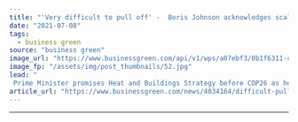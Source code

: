 ```yaml
---
title: "'Very difficult to pull off' -  Boris Johnson acknowledges scale of building decarbonisation challenge"
date: "2021-07-08"
tags: 
  - business green
source: "business green"
image_url: "https://www.businessgreen.com/api/v1/wps/a07ebf3/0b1f6311-c07b-421d-b4f3-50153d86e900/3/boris-liaison-committee-185x114.jpg"
image_fp: "/assets/img/post_thumbnails/52.jpg"
lead: "
 Prime Minister promises Heat and Buildings Strategy before COP26 as he concedes heat pump prices are 'too high' at present ..."
article_url: "https://www.businessgreen.com/news/4034164/difficult-pull-boris-johnson-acknowledges-scale-building"
---
```


---
